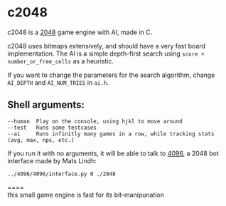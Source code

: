 c2048
=====

c2048 is a [2048](http://saming.fr/p/2048/) game engine with AI, made in C.

c2048 uses bitmaps extensively, and should have a very fast board implementation. The AI is a simple depth-first search using `score + number_or_free_cells` as a heuristic.

If you want to change the parameters for the search algorithm, change `AI_DEPTH` and `AI_NUM_TRIES` in `ai.h`.

Shell arguments:
----------------

    --human  Play on the console, using hjkl to move around
    --test   Runs some testcases
    --ai     Runs infinitly many games in a row, while tracking stats (avg, max, nps, etc.)

If you run it with no arguments, it will be able to talk to [4096](https://github.com/matslindh/4096), a 2048 bot interface made by Mats Lindh:

    ../4096/4096/interface.py 0 ./2048


====   
this small game engine is fast for its bit-manipunation

